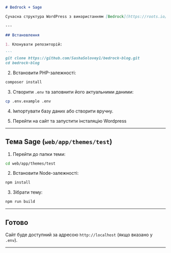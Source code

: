 
````markdown
# Bedrock + Sage

Сучасна структура WordPress з використанням [Bedrock](https://roots.io/bedrock/) та темою на базі [Sage](https://roots.io/sage/).

---

## Встановлення

1. Клонувати репозиторій:

```
git clone https://github.com/SashaSolovey1/bedrock-blog.git
cd bedrock-blog
````

2. Встановити PHP-залежності:

```bash
composer install
```

3. Створити `.env` та заповнити його актуальними даними:

```bash
cp .env.example .env
```


4. Імпортувати базу даних або створити вручну.

5. Перейти на сайт та запустити інсталяцію Wordpress

---

## Тема Sage (`web/app/themes/test`)

1. Перейти до папки теми:

```bash
cd web/app/themes/test
```

2. Встановити Node-залежності:

```bash
npm install
```

3. Зібрати тему:

```bash
npm run build
```

---

## Готово

Сайт буде доступний за адресою `http://localhost` (якщо вказано у `.env`).

---

